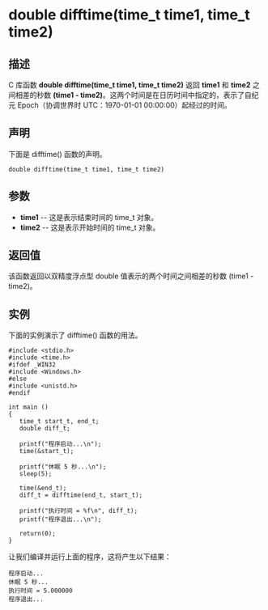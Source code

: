 # double difftime(time_t time1, time_t time2)

## 描述

C 库函数 **double difftime(time_t time1, time_t time2)** 返回 **time1** 和 **time2** 之间相差的秒数 **(time1 - time2)**。这两个时间是在日历时间中指定的，表示了自纪元 Epoch（协调世界时 UTC：1970-01-01 00:00:00）起经过的时间。

## 声明

下面是 difftime() 函数的声明。

```
double difftime(time_t time1, time_t time2)
```

## 参数

- **time1** -- 这是表示结束时间的 time_t 对象。
- **time2** -- 这是表示开始时间的 time_t 对象。

## 返回值

该函数返回以双精度浮点型 double 值表示的两个时间之间相差的秒数 (time1 - time2)。

## 实例

下面的实例演示了 difftime() 函数的用法。

```
#include <stdio.h>
#include <time.h>
#ifdef _WIN32
#include <Windows.h>
#else
#include <unistd.h>
#endif
 
int main ()
{
   time_t start_t, end_t;
   double diff_t;
 
   printf("程序启动...\n");
   time(&start_t);
 
   printf("休眠 5 秒...\n");
   sleep(5);
 
   time(&end_t);
   diff_t = difftime(end_t, start_t);
 
   printf("执行时间 = %f\n", diff_t);
   printf("程序退出...\n");
 
   return(0);
}
```

让我们编译并运行上面的程序，这将产生以下结果：

```
程序启动...
休眠 5 秒...
执行时间 = 5.000000
程序退出...
```